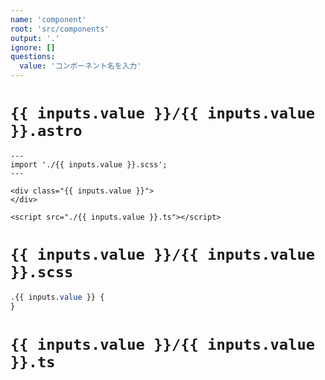 ```yaml
---
name: 'component'
root: 'src/components'
output: '.'
ignore: []
questions:
  value: 'コンポーネント名を入力'
---
```


# `{{ inputs.value }}/{{ inputs.value }}.astro`

```astro
---
import './{{ inputs.value }}.scss';
---

<div class="{{ inputs.value }}">
</div>

<script src="./{{ inputs.value }}.ts"></script>
```

# `{{ inputs.value }}/{{ inputs.value }}.scss`

```scss
.{{ inputs.value }} {
}
```

# `{{ inputs.value }}/{{ inputs.value }}.ts`

```typescript
```
